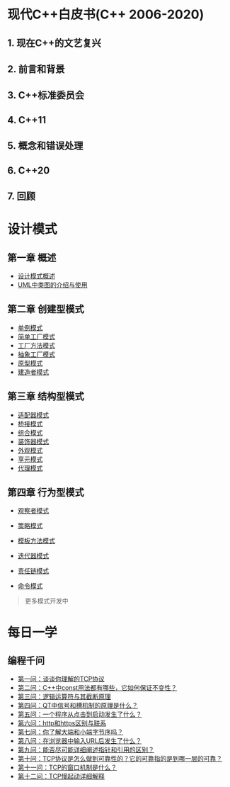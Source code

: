 # 现代C++白皮书(C++ 2006-2020)
## 1. 现在C++的文艺复兴
## 2. 前言和背景
## 3. C++标准委员会
## 4. C++11
## 5. 概念和错误处理
## 6. C++20
## 7. 回顾

# 设计模式

## 第一章 概述
- [设计模式概述](DesignPatterns/overview.md)
- [UML中类图的介绍与使用](DesignPatterns/class-diagram.md)

## 第二章 创建型模式

- [单例模式](DesignPatterns/singleton-model.md)
- [简单工厂模式](DesignPatterns/simple-factory-pattern.md)
- [工厂方法模式](DesignPatterns/factory-method-pattern.md)
- [抽象工厂模式](DesignPatterns/abstract-factory-pattern.md)
- [原型模式](DesignPatterns/prototype-model.md)
- [建造者模式](DesignPatterns/builder-pattern.md)

## 第三章 结构型模式
- [适配器模式](DesignPatterns/adapter-model.md)
- [桥接模式](DesignPatterns/bridge-model.md)
- [组合模式](DesignPatterns/combined-model.md)
- [装饰器模式](DesignPatterns/decorator-pattern.md)
- [外观模式](DesignPatterns/facade-pattern.md)
- [享元模式](DesignPatterns/flyweight-pattern.md)
- [代理模式](DesignPatterns/proxy-pattern.md)

## 第四章 行为型模式
- [观察者模式](DesignPatterns/observer-pattern.md)
- [策略模式](DesignPatterns/strategy-pattern.md)
- [模板方法模式](DesignPatterns/templete-method-pattern.md)
- [迭代器模式](DesignPatterns/iterator-pattern.md)
- [责任链模式](DesignPatterns/chain-responsibility-pattern.md)

- [命令模式](DesignPatterns/command-pattern.md)

> 更多模式开发中
<!-- - [职责链模式](DesignPatterns/chain-of-responsibility-pattern.md) -->

# 每日一学

## 编程千问

- [第一问：谈谈你理解的TCP协议](ThousandQuestions/q1.md)
- [第二问：C++中const用法都有哪些，它如何保证不变性？](ThousandQuestions/q2.md)
- [第三问：逻辑运算符与其截断原理](ThousandQuestions/q3.md)
- [第四问：QT中信号和槽机制的原理是什么？](ThousandQuestions/q4.md)
- [第五问：一个程序从点击到启动发生了什么？](ThousandQuestions/q5.md)
- [第六问：http和https区别与联系](ThousandQuestions/q6.md)
- [第七问：你了解大端和小端字节序吗？](ThousandQuestions/q7.md)
- [第八问：在浏览器中输入URL后发生了什么？](ThousandQuestions/q8.md)
- [第九问：能否尽可能详细阐述指针和引用的区别？](ThousandQuestions/q9.md)
- [第十问：TCP协议是怎么做到可靠性的？它的可靠指的是到哪一层的可靠？](ThousandQuestions/q10.md)
- [第十一问：TCP的窗口机制是什么？](ThousandQuestions/q11.md)
- [第十二问：TCP慢起动详细解释](ThousandQuestions/q12.md)

<!--
代码执行： docsify serve
-->

